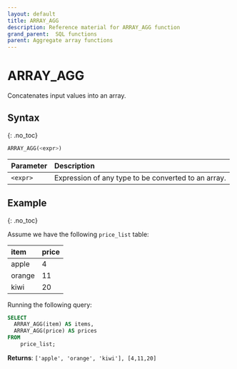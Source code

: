 ```yaml
---
layout: default
title: ARRAY_AGG
description: Reference material for ARRAY_AGG function
grand_parent:  SQL functions
parent: Aggregate array functions
---
```


# ARRAY_AGG

Concatenates input values into an array.


## Syntax
{: .no_toc}

```sql
ARRAY_AGG(<expr>)
```

| Parameter | Description                                         |
| :--------- | :--------------------------------------------------- |
| `<expr>`   | Expression of any type to be converted to an array. |

## Example
{: .no_toc}

Assume we have the following `price_list` table:

| item   | price |
| :------ | :----- |
| apple  | 4     |
| orange | 11    |
| kiwi   | 20    |

Running the following query:

```sql
SELECT
  ARRAY_AGG(item) AS items,
  ARRAY_AGG(price) AS prices
FROM
	price_list;
```

**Returns**: `['apple', 'orange', 'kiwi'], [4,11,20]`
